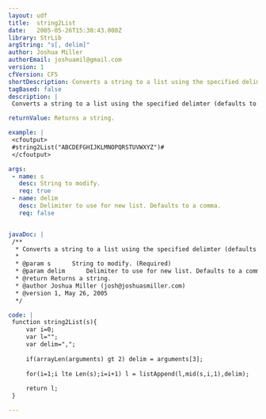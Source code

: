 ```yaml
---
layout: udf
title:  string2List
date:   2005-05-26T15:30:43.000Z
library: StrLib
argString: "s[, delim]"
author: Joshua Miller
authorEmail: joshuamil@gmail.com
version: 1
cfVersion: CF5
shortDescription: Converts a string to a list using the specified delimter (defaults to comma). Returns a list.
tagBased: false
description: |
 Converts a string to a list using the specified delimter (defaults to comma). Returns a list.

returnValue: Returns a string.

example: |
 <cfoutput>
 #string2List("ABCDEFGHIJKLMNOPQRSTUVWXYZ")#
 </cfoutput>

args:
 - name: s
   desc: String to modify.
   req: true
 - name: delim
   desc: Delimiter to use for new list. Defaults to a comma.
   req: false


javaDoc: |
 /**
  * Converts a string to a list using the specified delimter (defaults to comma). Returns a list.
  * 
  * @param s      String to modify. (Required)
  * @param delim      Delimiter to use for new list. Defaults to a comma. (Optional)
  * @return Returns a string. 
  * @author Joshua Miller (josh@joshuasmiller.com) 
  * @version 1, May 26, 2005 
  */

code: |
 function string2List(s){
     var i=0;
     var l="";
     var delim=",";
     
     if(arrayLen(arguments) gt 2) delim = arguments[3];
     
     for(i=1;i lte Len(s);i=i+1) l = listAppend(l,mid(s,i,1),delim);
 
     return l;
 }

---
```


